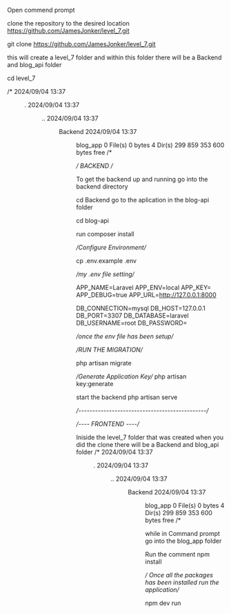 Open commend prompt

clone the repository to the desired location
https://github.com/JamesJonker/level_7.git

git clone https://github.com/JamesJonker/level_7.git

this will create a level_7 folder and within this folder there will be a Backend and blog_api folder

cd level_7

/*
2024/09/04  13:37    <DIR>          .
2024/09/04  13:37    <DIR>          ..
2024/09/04  13:37    <DIR>          Backend
2024/09/04  13:37    <DIR>          blog_app
               0 File(s)              0 bytes
               4 Dir(s)  299 859 353 600 bytes free
/*

*/ BACKEND /*

To get the backend up and running 
go into the backend directory

cd Backend
go to the aplication in the blog-api folder

cd blog-api

run composer install

*/Configure Environment/*

cp .env.example .env

*/my .env file setting/* 

APP_NAME=Laravel
APP_ENV=local
APP_KEY=
APP_DEBUG=true
APP_URL=http://127.0.0.1:8000

DB_CONNECTION=mysql
DB_HOST=127.0.0.1
DB_PORT=3307
DB_DATABASE=laravel
DB_USERNAME=root
DB_PASSWORD=

*/once the env file has been setup/*

*/RUN THE MIGRATION/*

php artisan migrate

*/Generate Application Key/*
php artisan key:generate

start the backend
php artisan serve

*/----------------------------------------------/*


*/---- FRONTEND ----/*


Iniside the level_7 folder that was created when you did the clone there will be a Backend and blog_api folder
/*
2024/09/04  13:37    <DIR>          .
2024/09/04  13:37    <DIR>          ..
2024/09/04  13:37    <DIR>          Backend
2024/09/04  13:37    <DIR>          blog_app
               0 File(s)              0 bytes
               4 Dir(s)  299 859 353 600 bytes free
/*

while in Command prompt go into the blog_app folder

Run the comment 
npm install

*/ Once all the packages has been installed run the application/*

npm dev run




